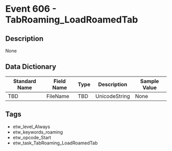 # Event 606 - TabRoaming_LoadRoamedTab

## Description
None

## Data Dictionary
|Standard Name|Field Name|Type|Description|Sample Value|
|---|---|---|---|---|
|TBD|FileName|TBD|UnicodeString|None|None|

## Tags
* etw_level_Always
* etw_keywords_roaming
* etw_opcode_Start
* etw_task_TabRoaming_LoadRoamedTab